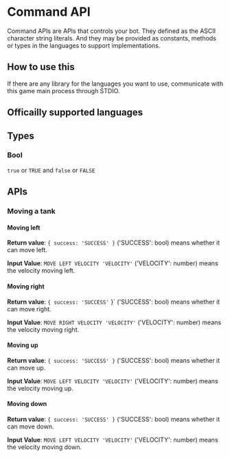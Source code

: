 # Command API

Command APIs are APIs that controls your bot. They defined as the ASCII character string literals. And they may be provided as constants, methods or types in the languages to support implementations.

## How to use this

If there are any library for the languages you want to use, communicate with this game main process through STDIO.

## Officailly supported languages

## Types

### Bool

`true` or `TRUE` and `false` or `FALSE`

## APIs

### Moving a tank

#### Moving left

**Return value**: `{ success: 'SUCCESS' }` ('SUCCESS': bool) means whether it can move left.

**Input Value**: `MOVE LEFT VELOCITY 'VELOCITY'` ('VELOCITY': number) means the velocity moving left.

#### Moving right

**Return value**: `{ success: 'SUCCESS'` }` ('SUCCESS': bool) means whether it can move right.

**Input Value**: `MOVE RIGHT VELOCITY 'VELOCITY'` ('VELOCITY': number) means the velocity moving right.

#### Moving up

**Return value**: `{ success: 'SUCCESS' }` ('SUCCESS': bool) means whether it can move up.

**Input Value**: `MOVE LEFT VELOCITY 'VELOCITY'` ('VELOCITY': number) means the velocity moving up.

#### Moving down

**Return value**: `{ success: 'SUCCESS' }` ('SUCCESS': bool) means whether it can move down.

**Input Value**: `MOVE LEFT VELOCITY 'VELOCITY'` ('VELOCITY': number) means the velocity moving down.
